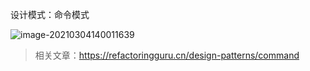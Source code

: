设计模式：命令模式



![image-20210304140011639](https://github.com/wuwenyishi/pages/raw/gh-pages/image/others/20210304140012.png)

> 相关文章：https://refactoringguru.cn/design-patterns/command









